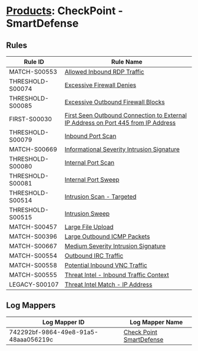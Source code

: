 # [Products](README.md): CheckPoint - SmartDefense

## Rules

|Rule ID|Rule Name|
|----|----|
|MATCH-S00553|[Allowed Inbound RDP Traffic](../rules/MATCH-S00553.md)|
|THRESHOLD-S00074|[Excessive Firewall Denies](../rules/THRESHOLD-S00074.md)|
|THRESHOLD-S00085|[Excessive Outbound Firewall Blocks](../rules/THRESHOLD-S00085.md)|
|FIRST-S00030|[First Seen Outbound Connection to External IP Address on Port 445 from IP Address](../rules/FIRST-S00030.md)|
|THRESHOLD-S00079|[Inbound Port Scan](../rules/THRESHOLD-S00079.md)|
|MATCH-S00669|[Informational Severity Intrusion Signature](../rules/MATCH-S00669.md)|
|THRESHOLD-S00080|[Internal Port Scan](../rules/THRESHOLD-S00080.md)|
|THRESHOLD-S00081|[Internal Port Sweep](../rules/THRESHOLD-S00081.md)|
|THRESHOLD-S00514|[Intrusion Scan - Targeted](../rules/THRESHOLD-S00514.md)|
|THRESHOLD-S00515|[Intrusion Sweep](../rules/THRESHOLD-S00515.md)|
|MATCH-S00457|[Large File Upload](../rules/MATCH-S00457.md)|
|MATCH-S00396|[Large Outbound ICMP Packets](../rules/MATCH-S00396.md)|
|MATCH-S00667|[Medium Severity Intrusion Signature](../rules/MATCH-S00667.md)|
|MATCH-S00554|[Outbound IRC Traffic](../rules/MATCH-S00554.md)|
|MATCH-S00558|[Potential Inbound VNC Traffic](../rules/MATCH-S00558.md)|
|MATCH-S00555|[Threat Intel - Inbound Traffic Context](../rules/MATCH-S00555.md)|
|LEGACY-S00107|[Threat Intel Match - IP Address](../rules/LEGACY-S00107.md)|


## Log Mappers

|Log Mapper ID|Log Mapper Name|
|----|----|
|742292bf-9864-49e8-91a5-48aaa056219c|[Check Point SmartDefense](../mappings/742292bf-9864-49e8-91a5-48aaa056219c.md)|


